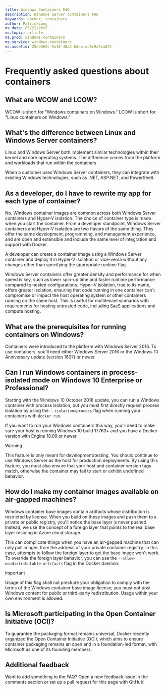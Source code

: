 ```yaml
---
title: Windows Containers FAQ
description: Windows Server containers FAQ
keywords: docker, containers
author: PatrickLang
ms.date: 05/22/2019
ms.topic: article
ms.prod: windows-containers
ms.service: windows-containers
ms.assetid: 25de368c-5a10-40a4-b4aa-ac8c9a9ca022
---
```

# Frequently asked questions about containers

## What are WCOW and LCOW?

WCOW is short for "Windows containers on Windows." LCOW is short for "Linux containers on Windows."

## What's the difference between Linux and Windows Server containers?

Linux and Windows Server both implement similar technologies within their kernel and core operating systems. The difference comes from the platform and workloads that run within the containers.  

When a customer uses Windows Server containers, they can integrate with existing Windows technologies, such as .NET, ASP.NET, and PowerShell.

## As a developer, do I have to rewrite my app for each type of container?

No. Windows container images are common across both Windows Server containers and Hyper-V isolation. The choice of container type is made when you start the container. From a developer standpoint, Windows Server containers and Hyper-V isolation are two flavors of the same thing. They offer the same development, programming, and management experience, and are open and extensible and include the same level of integration and support with Docker.

A developer can create a container image using a Windows Server container and deploy it in Hyper-V isolation or vice-versa without any changes other than specifying the appropriate runtime flag.

Windows Server containers offer greater density and performance for when speed is key, such as lower spin-up time and faster runtime performance compared to nested configurations. Hyper-V isolation, true to its name, offers greater isolation, ensuring that code running in one container can't compromise or impact the host operating system or other containers running on the same host. This is useful for multitenant scenarios with requirements for hosting untrusted code, including SaaS applications and compute hosting.

## What are the prerequisites for running containers on Windows?

Containers were introduced to the platform with Windows Server 2016. To use containers, you'll need either Windows Server 2016 or the Windows 10 Anniversary update (version 1607) or newer.

## Can I run Windows containers in process-isolated mode on Windows 10 Enterprise or Professional?

Starting with the Windows 10 October 2018 update, you can run a Windows container with process isolation, but you must first directly request process isolation by using the `--isolation=process` flag when running your containers with `docker run`.

If you want to run your Windows containers this way, you'll need to make sure your host is running Windows 10 build 17763+ and you have a Docker version with Engine 18.09 or newer.

> [!WARNING]
> This feature is only meant for development/testing. You should continue to use Windows Server as the host for production deployments. By using this feature, you must also ensure that your host and container version tags match, otherwise the container may fail to start or exhibit undefined behavior.

## How do I make my container images available on air-gapped machines?

Windows container base images contain artifacts whose distribution is restricted by license. When you build on these images and push them to a private or public registry, you'll notice the base layer is never pushed. Instead, we use the concept of a foreign layer that points to the real base layer residing in Azure cloud storage.

This can complicate things when you have an air-gapped machine that can only pull images from the address of your private container registry. In this case, attempts to follow the foreign layer to get the base image won't work. To override the foreign layer behavior, you can use the `--allow-nondistributable-artifacts` flag in the Docker daemon.

> [!IMPORTANT]
> Usage of this flag shall not preclude your obligation to comply with the terms of the Windows container base image license; you must not post Windows content for public or third-party redistribution. Usage within your own environment is allowed.

## Is Microsoft participating in the Open Container Initiative (OCI)?

To guarantee the packaging format remains universal, Docker recently organized the Open Container Initiative (OCI), which aims to ensure container packaging remains an open and in a foundation-led format, with Microsoft as one of its founding members.

## Additional feedback

Want to add something to the FAQ? Open a new feedback issue in the comments section or set up a pull request for this page with GitHub!

